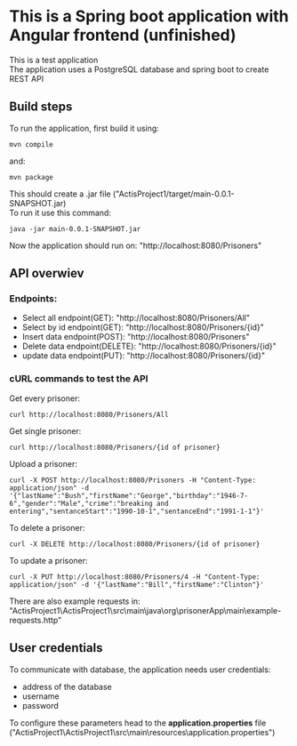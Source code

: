 # This is a Spring boot application with Angular frontend (unfinished)
This is a test application \
The application uses a PostgreSQL database and spring boot to create REST API 

## Build steps

To run the application, first build it using: 

	mvn compile

 and:

 	mvn package

  This should create a .jar file ("ActisProject1/target/main-0.0.1-SNAPSHOT.jar) \
  To run it use this command:

  	java -jar main-0.0.1-SNAPSHOT.jar

Now the application should run on: "http://localhost:8080/Prisoners"

## API overwiev

### Endpoints:

<ul>
  <li>Select all endpoint(GET): "http://localhost:8080/Prisoners/All"</li>
  <li>Select by id endpoint(GET): "http://localhost:8080/Prisoners/{id}"</li>
  <li>Insert data endpoint(POST): "http://localhost:8080/Prisoners"</li>
  <li>Delete data endpoint(DELETE): "http://localhost:8080/Prisoners/{id}"</li>
  <li>update data endpoint(PUT): "http://localhost:8080/Prisoners/{id}"</li>
</ul>

### cURL commands to test the API

Get every prisoner:

 	curl http://localhost:8080/Prisoners/All

Get single prisoner:

	curl http://localhost:8080/Prisoners/{id of prisoner}  

 Upload a prisoner:

 	curl -X POST http://localhost:8080/Prisoners -H "Content-Type: application/json" -d '{"lastName":"Bush","firstName":"George","birthday":"1946-7-6","gender":"Male","crime":"breaking and entering","sentanceStart":"1990-10-1","sentanceEnd":"1991-1-1"}'

 To delete a prisoner:

 	curl -X DELETE http://localhost:8080/Prisoners/{id of prisoner}

  To update a prisoner:

  	curl -X PUT http://localhost:8080/Prisoners/4 -H "Content-Type: application/json" -d '{"lastName":"Bill","firstName":"Clinton"}'

   There are also example requests in: "ActisProject1\ActisProject1\src\main\java\org\prisonerApp\main\example-requests.http"

## User credentials
To communicate with database, the application needs user credentials: 
<ul>
  <li>address of the database</li>
  <li>username</li>
  <li>password</li>
</ul>
To configure these parameters head to the <b>application.properties</b> file ("ActisProject1\ActisProject1\src\main\resources\application.properties")
